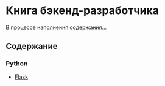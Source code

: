 # Книга бэкенд-разработчика

В процессе наполнения содержания...

## Содержание

### Python

- [Flask](flask.md)